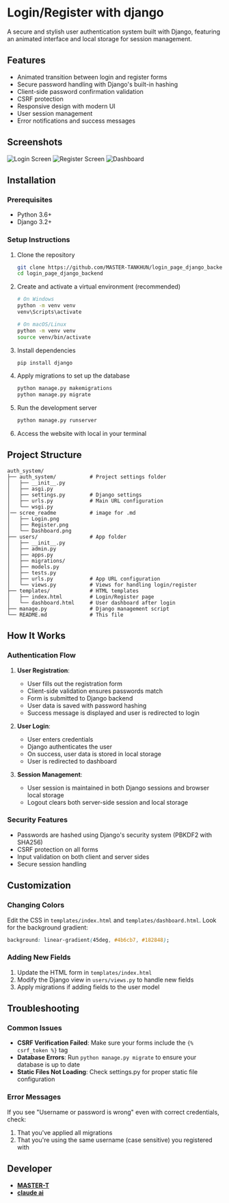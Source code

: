 # Login/Register with django

A secure and stylish user authentication system built with Django, featuring an animated interface and local storage for session management.

## Features

- Animated transition between login and register forms
- Secure password handling with Django's built-in hashing
- Client-side password confirmation validation
- CSRF protection
- Responsive design with modern UI
- User session management
- Error notifications and success messages

## Screenshots

![Login Screen](screen_readme\Login.png "Login Screen")
![Register Screen](screen_readme\Register.png "Register Screen")
![Dashboard](screen_readme\dashboard.png "Dashboard")

## Installation

### Prerequisites

- Python 3.6+
- Django 3.2+

### Setup Instructions

1. Clone the repository
   ```bash
   git clone https://github.com/MASTER-TANKHUN/login_page_django_backend.git
   cd login_page_django_backend
   ```

2. Create and activate a virtual environment (recommended)
   ```bash
   # On Windows
   python -m venv venv
   venv\Scripts\activate

   # On macOS/Linux
   python -m venv venv
   source venv/bin/activate
   ```

3. Install dependencies
   ```bash
   pip install django
   ```

4. Apply migrations to set up the database
   ```bash
   python manage.py makemigrations
   python manage.py migrate
   ```

5. Run the development server
   ```bash
   python manage.py runserver
   ```

6. Access the website with local in your terminal

## Project Structure

```
auth_system/
├── auth_system/           # Project settings folder
│   ├── __init__.py
│   ├── asgi.py
│   ├── settings.py        # Django settings
│   ├── urls.py            # Main URL configuration
│   └── wsgi.py
│── scree_readme           # image for .md
│   ├── Login.png
│   ├── Register.png
│   └── Dashboard.png
├── users/                 # App folder
│   ├── __init__.py
│   ├── admin.py
│   ├── apps.py
│   ├── migrations/
│   ├── models.py
│   ├── tests.py
│   ├── urls.py            # App URL configuration
│   └── views.py           # Views for handling login/register
├── templates/             # HTML templates
│   ├── index.html         # Login/Register page
│   └── dashboard.html     # User dashboard after login
├── manage.py              # Django management script
└── README.md              # This file
```

## How It Works

### Authentication Flow

1. **User Registration**:
   - User fills out the registration form
   - Client-side validation ensures passwords match
   - Form is submitted to Django backend
   - User data is saved with password hashing
   - Success message is displayed and user is redirected to login

2. **User Login**:
   - User enters credentials
   - Django authenticates the user
   - On success, user data is stored in local storage
   - User is redirected to dashboard

3. **Session Management**:
   - User session is maintained in both Django sessions and browser local storage
   - Logout clears both server-side session and local storage

### Security Features

- Passwords are hashed using Django's security system (PBKDF2 with SHA256)
- CSRF protection on all forms
- Input validation on both client and server sides
- Secure session handling

## Customization

### Changing Colors

Edit the CSS in `templates/index.html` and `templates/dashboard.html`. Look for the background gradient:

```css
background: linear-gradient(45deg, #4b6cb7, #182848);
```

### Adding New Fields

1. Update the HTML form in `templates/index.html`
2. Modify the Django view in `users/views.py` to handle new fields
3. Apply migrations if adding fields to the user model

## Troubleshooting

### Common Issues

- **CSRF Verification Failed**: Make sure your forms include the `{% csrf_token %}` tag
- **Database Errors**: Run `python manage.py migrate` to ensure your database is up to date
- **Static Files Not Loading**: Check settings.py for proper static file configuration

### Error Messages

If you see "Username or password is wrong" even with correct credentials, check:
1. That you've applied all migrations
2. That you're using the same username (case sensitive) you registered with

## Developer

- **[MASTER-T](https://github.com/MASTER-TANKHUN)**
- **[claude ai](https://claude.ai)**
